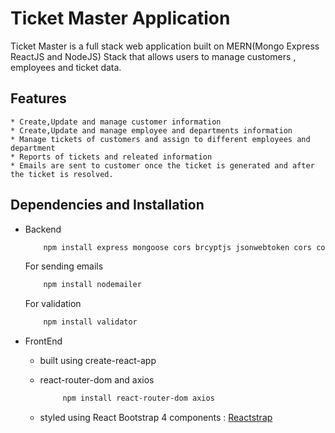 # Ticket Master Application

Ticket Master is a full stack web application built on MERN(Mongo Express ReactJS and NodeJS) Stack that allows users to manage customers , employees and ticket data.

## Features
    * Create,Update and manage customer information 
    * Create,Update and manage employee and departments information 
    * Manage tickets of customers and assign to different employees and department
    * Reports of tickets and releated information
    * Emails are sent to customer once the ticket is generated and after the ticket is resolved.


## Dependencies and Installation
* Backend
    
    ```bash
        npm install express mongoose cors brcyptjs jsonwebtoken cors concurrently
    ```
    For sending emails

    ```bash
        npm install nodemailer
    ```
    For validation

    ```bash
        npm install validator
    ```

* FrontEnd
    
    * built using create-react-app
    * react-router-dom and axios

        ```bash
             npm install react-router-dom axios 
        ```
    * styled using React Bootstrap 4 components : [Reactstrap](https://reactstrap.github.io/)
    
    

